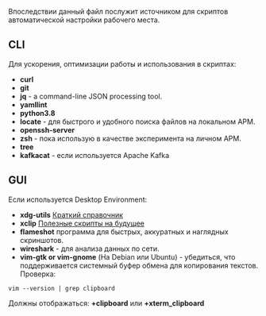 Впоследствии данный файл послужит источником для скриптов автоматической настройки рабочего места.<br>

## CLI
Для ускорения, оптимизации работы и использования в скриптах:<br>
* **curl**
* **git**
* **jq** - a command-line JSON processing tool.
* **yamllint**
* **python3.8**
* **locate** - для быстрого и удобного поиска файлов на локальном АРМ.
* **openssh-server**
* **zsh** - пока использую в качестве эксперимента на личном АРМ.
* **tree**
* **kafkacat** - если используется Apache Kafka

## GUI
Если используется Desktop Environment:<br>
* **xdg-utils** [Краткий справочник](https://packages.debian.org/ru/sid/xdg-utils)
* **xclip** [Полезные скрипты на будущее](https://habr.com/ru/articles/48954/)
* **flameshot** программа для быстрых, аккуратных и наглядных скриншотов.
* **wireshark** - для анализа данных по сети.<br>
* **vim-gtk or vim-gnome** (На Debian или Ubuntu) - убедиться, что поддерживается системный буфер обмена для копирования текстов. Проверка:
```
vim --version | grep clipboard
```
Должны отображаться: **+clipboard** или **+xterm\_clipboard**

